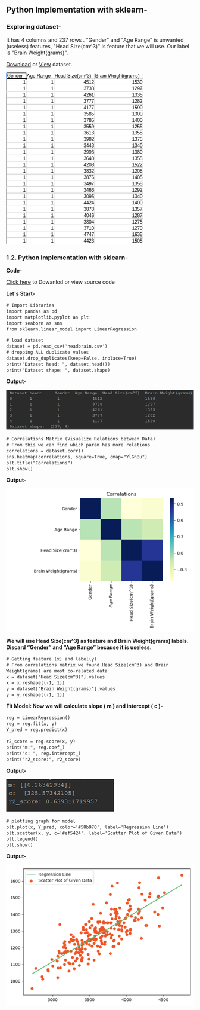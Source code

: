 ## Python Implementation with sklearn-

### Exploring dataset-

It has 4 columns and 237 rows . "Gender" and "Age Range" is unwanted (useless) features, "Head Size(cm^3)" is feature that we will use. Our label is "Brain Weight(grams)".

[Download](https://github.com/Dipeshpal/Machine-Learning/blob/master/Linear%20Regression/headbrain.csv) or [View](https://github.com/Dipeshpal/Machine-Learning/blob/master/Linear%20Regression/headbrain.csv) dataset.

![headbrain dataset](https://raw.githubusercontent.com/Dipeshpal/Machine-Learning/master/Raw%20Images/headbrain%20dataset.png)


### 1.2. Python Implementation with sklearn-

**Code-** 

[Click here](https://github.com/Dipeshpal/Machine-Learning/blob/master/Linear%20Regression/Single%20Variable%20Linear%20Regression%20with%20Slearn.py) to Dowanlod or view source code

**Let's Start-**

```
# Import Libraries  
import pandas as pd  
import matplotlib.pyplot as plt  
import seaborn as sns  
from sklearn.linear_model import LinearRegression
```

```
# load dataset  
dataset = pd.read_csv('headbrain.csv')  
# dropping ALL duplicate values  
dataset.drop_duplicates(keep=False, inplace=True)  
print("Dataset head: ", dataset.head())  
print("Dataset shape: ", dataset.shape)
```

**Output-**

![Output 1](https://raw.githubusercontent.com/Dipeshpal/Machine-Learning/master/Raw%20Images/Output%201.png)


```
# Correlations Matrix (Visualize Relations between Data)  
# From this we can find which param has more relations  
correlations = dataset.corr()  
sns.heatmap(correlations, square=True, cmap="YlGnBu")  
plt.title("Correlations")  
plt.show()
```

**Output-**

![Output 2](https://raw.githubusercontent.com/Dipeshpal/Machine-Learning/master/Raw%20Images/Output%202.PNG)


**We will use Head Size(cm^3) as feature and Brain Weight(grams) labels. Discard “Gender” and “Age Range” because it is useless.**

```
# Getting feature (x) and label(y)  
# From correlations matrix we found Head Size(cm^3) and Brain Weight(grams) are most co-related data  
x = dataset["Head Size(cm^3)"].values  
x = x.reshape((-1, 1))  
y = dataset["Brain Weight(grams)"].values  
y = y.reshape((-1, 1))
```

**Fit Model: Now we will calculate slope ( m ) and intercept ( c )-** 

```
reg = LinearRegression()  
reg = reg.fit(x, y)  
Y_pred = reg.predict(x)  
   
r2_score = reg.score(x, y)  
print("m:", reg.coef_)  
print("c: ", reg.intercept_)  
print("r2_score:", r2_score)
```

**Output-**

![Output 3.1](https://raw.githubusercontent.com/Dipeshpal/Machine-Learning/master/Raw%20Images/Output%203.1.PNG)

```
# plotting graph for model  
plt.plot(x, Y_pred, color='#58b970', label='Regression Line')  
plt.scatter(x, y, c='#ef5424', label='Scatter Plot of Given Data')  
plt.legend()  
plt.show()
```

**Output-**

![Output 4.1](https://raw.githubusercontent.com/Dipeshpal/Machine-Learning/master/Raw%20Images/Output%204.1.PNG)
